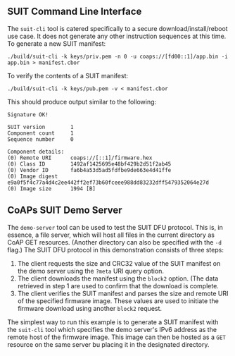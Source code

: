 ## SUIT Command Line Interface
The `suit-cli` tool is catered specifically to a secure download/install/reboot use case. It does not generate any other instruction sequences at this time. To generate a new SUIT manifest:
```
./build/suit-cli -k keys/priv.pem -n 0 -u coaps://[fd00::1]/app.bin -i app.bin > manifest.cbor
```

To verify the contents of a SUIT manifest:
```
./build/suit-cli -k keys/pub.pem -v < manifest.cbor
```

This should produce output similar to the following:
```
Signature OK!

SUIT version		1
Component count		1
Sequence number		0

Component details:
(0) Remote URI		coaps://[::1]/firmware.hex
(0) Class ID		1492af1425695e48bf429b2d51f2ab45
(0) Vendor ID		fa6b4a53d5ad5fdfbe9de663e4d41ffe
(0) Image digest	e9a0f5f4c77a4d4c2ee442ff2ef73b60fceee988dd83232dff5479352064e27d
(0) Image size		1994 [B]
```

## CoAPs SUIT Demo Server
The `demo-server` tool can be used to test the SUIT DFU protocol. This is, in essence, a file server, which will host all files in the current directory as CoAP GET resources. (Another directory can also be specified with the `-d` flag.) The SUIT DFU protocol in this demonstration consists of three steps:

  1. The client requests the size and CRC32 value of the SUIT manifest on the demo server using the `?meta` URI query option.
  2. The client downloads the manifest using the `block2` option. (The data retrieved in step 1 are used to confirm that the download is complete.
  3. The client verifies the SUIT manifest and parses the size and remote URI of the specified firmware image. These values are used to initiate the firmware download using another `block2` request.
  
The simplest way to run this example is to generate a SUIT manifest with the `suit-cli` tool which specifies the demo server's IPv6 address as the remote host of the firmware image. This image can then be hosted as a `GET` resource on the same server bu placing it in the designated directory.
